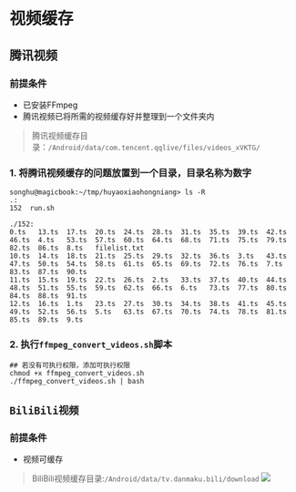 # 视频缓存

## 腾讯视频

### 前提条件

- 已安装FFmpeg
- 腾讯视频已将所需的视频缓存好并整理到一个文件夹内
> 腾讯视频缓存目录：`/Android/data/com.tencent.qqlive/files/videos_xVKTG/`



### 1. 将腾讯视频缓存的问题放置到一个目录，目录名称为数字
```
songhu@magicbook:~/tmp/huyaoxiaohongniang> ls -R
.:
152  run.sh

./152:
0.ts   13.ts  17.ts  20.ts  24.ts  28.ts  31.ts  35.ts  39.ts  42.ts  46.ts  4.ts   53.ts  57.ts  60.ts  64.ts  68.ts  71.ts  75.ts  79.ts  82.ts  86.ts  8.ts   filelist.txt
10.ts  14.ts  18.ts  21.ts  25.ts  29.ts  32.ts  36.ts  3.ts   43.ts  47.ts  50.ts  54.ts  58.ts  61.ts  65.ts  69.ts  72.ts  76.ts  7.ts   83.ts  87.ts  90.ts
11.ts  15.ts  19.ts  22.ts  26.ts  2.ts   33.ts  37.ts  40.ts  44.ts  48.ts  51.ts  55.ts  59.ts  62.ts  66.ts  6.ts   73.ts  77.ts  80.ts  84.ts  88.ts  91.ts
12.ts  16.ts  1.ts   23.ts  27.ts  30.ts  34.ts  38.ts  41.ts  45.ts  49.ts  52.ts  56.ts  5.ts   63.ts  67.ts  70.ts  74.ts  78.ts  81.ts  85.ts  89.ts  9.ts

```

### 2. 执行`ffmpeg_convert_videos.sh`脚本
```
## 若没有可执行权限，添加可执行权限
chmod +x ffmpeg_convert_videos.sh
./ffmpeg_convert_videos.sh | bash
```


## `BiliBili视频`

### 前提条件

- 视频可缓存

> BiliBili视频缓存目录:`/Android/data/tv.danmaku.bili/download`
![](./Screenshot_20230730_221301.png)